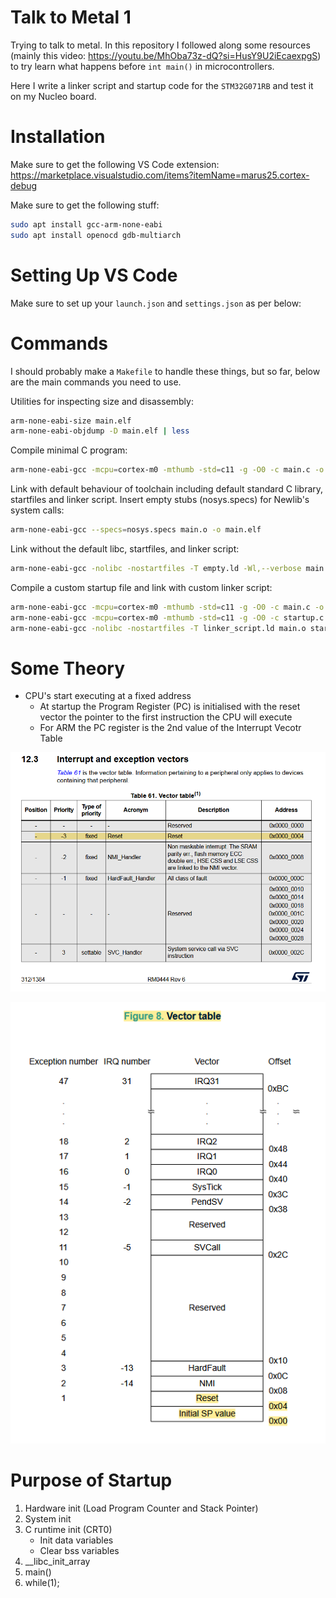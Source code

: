 # Talk to Metal 1
Trying to talk to metal. In this repository I followed along some resources (mainly this video: https://youtu.be/MhOba73z-dQ?si=HusY9U2iEcaexpgS) to try learn what happens before `int main()` in microcontrollers.

Here I write a linker script and startup code for the `STM32G071RB` and test it on my Nucleo board.

# Installation
Make sure to get the following VS Code extension: https://marketplace.visualstudio.com/items?itemName=marus25.cortex-debug

Make sure to get the following stuff:

```sh
sudo apt install gcc-arm-none-eabi
sudo apt install openocd gdb-multiarch
```

# Setting Up VS Code
Make sure to set up your `launch.json` and `settings.json` as per below:


# Commands
I should probably make a `Makefile` to handle these things, but so far, below are the main commands you need to use.

Utilities for inspecting size and disassembly:
```sh
arm-none-eabi-size main.elf
arm-none-eabi-objdump -D main.elf | less
```

Compile minimal C program:
```sh
arm-none-eabi-gcc -mcpu=cortex-m0 -mthumb -std=c11 -g -O0 -c main.c -o main.o
```

Link with default behaviour of toolchain including default standard C library, startfiles and linker script. Insert empty stubs (nosys.specs) for Newlib's system calls:
```sh
arm-none-eabi-gcc --specs=nosys.specs main.o -o main.elf
```

Link without the default libc, startfiles, and linker script:
```sh
arm-none-eabi-gcc -nolibc -nostartfiles -T empty.ld -Wl,--verbose main.o -o main.elf
```

Compile a custom startup file and link with custom linker script:
```sh
arm-none-eabi-gcc -mcpu=cortex-m0 -mthumb -std=c11 -g -O0 -c main.c -o main.o
arm-none-eabi-gcc -mcpu=cortex-m0 -mthumb -std=c11 -g -O0 -c startup.c -o startup.o
arm-none-eabi-gcc -nolibc -nostartfiles -T linker_script.ld main.o startup.o -o main.elf
```

# Some Theory
- CPU's start executing at a fixed address
    - At startup the Program Register (PC) is initialised with the reset vector the pointer to the first instruction the CPU will execute
    - For ARM the PC register is the 2nd value of the Interrupt Vecotr Table 

![vector table](images/vector_table_st.png "Interrupt Vector Table from ST's reference manual")

![vecotor table](images/vector_table_arm.png "Interrupt Vector Table from ST's programmer reference manual")

# Purpose of Startup
1. Hardware init (Load Program Counter and Stack Pointer)
2. System init
3. C runtime init (CRT0)
    - Init data variables
    - Clear bss variables
4. __libc_init_array
5. main()
6. while(1);